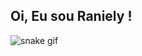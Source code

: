 ##  Oi, Eu sou Raniely !

![snake gif](https://github.com/ranielyxs/ranielyxs/blob/main/github-contribution-grid-snake.svg)

##

